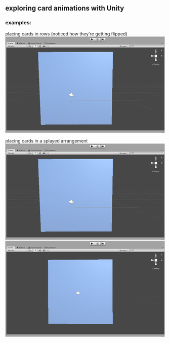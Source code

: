 ## exploring card animations with Unity    
    
### examples:
    
placing cards in rows (noticed how they're getting flipped)    
![placing cards in rows example](screenshots/rows.gif)    
    
placing cards in a splayed arrangement    
![placing cards in a splayed example](screenshots/flip-splayed.gif)    
![placing cards in a splayed example 2](screenshots/symmetrical-splayed.gif)    